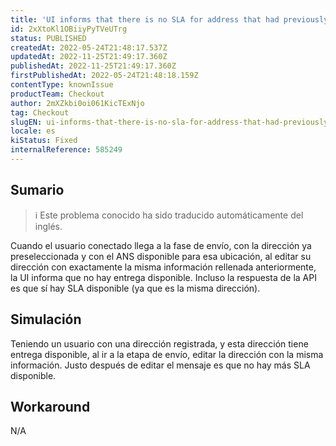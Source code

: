 ```yaml
---
title: 'UI informs that there is no SLA for address that had previously available SLA'
id: 2xXtoKl1OBiiyPyTVeUTrg
status: PUBLISHED
createdAt: 2022-05-24T21:48:17.537Z
updatedAt: 2022-11-25T21:49:17.360Z
publishedAt: 2022-11-25T21:49:17.360Z
firstPublishedAt: 2022-05-24T21:48:18.159Z
contentType: knownIssue
productTeam: Checkout
author: 2mXZkbi0oi061KicTExNjo
tag: Checkout
slugEN: ui-informs-that-there-is-no-sla-for-address-that-had-previously-available-sla
locale: es
kiStatus: Fixed
internalReference: 585249
---
```


## Sumario

>ℹ️ Este problema conocido ha sido traducido automáticamente del inglés.


Cuando el usuario conectado llega a la fase de envío, con la dirección ya preseleccionada y con el ANS disponible para esa ubicación, al editar su dirección con exactamente la misma información rellenada anteriormente, la UI informa que no hay entrega disponible. Incluso la respuesta de la API es que sí hay SLA disponible (ya que es la misma dirección).



## Simulación


Teniendo un usuario con una dirección registrada, y esta dirección tiene entrega disponible, al ir a la etapa de envío, editar la dirección con la misma información. Justo después de editar el mensaje es que no hay más SLA disponible.




## Workaround


N/A

